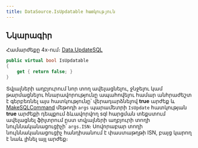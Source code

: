 ```yaml
---
title: DataSource.IsUpdatable հատկություն
---
```


## Նկարագիր

Համարժեքը 4x-ում։ [Data.UpdateSQL](https://armsoft.github.io/as4x-docs/HTM/ProgrGuide/Functions/ASDATA/UpdateSQL.html)

```c#
public virtual bool IsUpdatable
{
    get { return false; }
}
```

Տվյալների աղբյուրում նոր տող ավելացնելու, ջնջելու կամ թարմացնելու հնարավորությունը ապահովելու համար անհրաժեշտ է գերբեռնել այս հատկությունը՝ վերադարձնելով **true** արժեք և [MakeSQLCommand](MakeSQLCommand.md) մեթոդի `args` պարամետրի `IsUpdate` հատկության **true** արժեքի դեպքում ձևավորվող sql հարցման տեքստում ավելացնել ֆիլտրում ըստ տվյալների աղբյուրի տողի նույննականացուցիչի՝ `args.ISN`։ 
Սովորաբար տողի նույննականացուցիչ հանդիսանում է փաստաթղթի ISN, բայց կարող է նաև լինել այլ արժեք։

